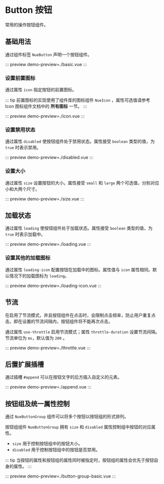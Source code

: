 # Button 按钮

常用的操作按钮组件。

## 基础用法

通过组件标签 `NueButton` 声明一个按钮组件。

::: preview
demo-preview=./basic.vue
:::

### 设置前置图标

通过属性 `icon` 指定按钮的前置图标。

::: tip
前置图标的实现使用了组件库的图标组件 `NueIcon` ，属性可选值请参考 Icon 图标组件文档中的 **所有图标**
一节。
:::

::: preview
demo-preview=./icon.vue
:::

### 设置禁用状态

通过属性 `disabled` 使按钮组件处于禁用状态。属性接受 `boolean` 类型的值，为 `true` 时表示禁用。

::: preview
demo-preview=./disabled.vue
:::

### 设置大小

通过属性 `size` 设置按钮的大小。属性接受 `small` 和 `large` 两个可选值，分别对应小和大两个尺寸。

::: preview
demo-preview=./size.vue
:::

## 加载状态

通过属性 `loading` 使按钮组件处于加载状态。属性接受 `boolean` 类型的值，为 `true` 时表示加载中。

::: preview
demo-preview=./loading.vue
:::

### 设置其他的加载图标

通过属性 `loading-icon` 配置按钮在加载中的图标。属性值与 `icon` 属性相同。默认情况下的加载图标为
`loading`。

::: preview
demo-preview=./loading-icon.vue
:::

## 节流

在启用了节流模式，并且按钮组件在点击时，会限制点击频率，防止用户重复点击。即在设置的节流间隔内，按钮组件将不能再次点击。

通过属性 `use-throttle` 启用节流模式；属性 `throttle-duration` 设置节流间隔。节流单位为 `ms`，默认值为
`200` 。

::: preview
demo-preview=./throttle.vue
:::

## 后置扩展插槽

通过插槽 `#append` 可以在按钮文字的后方插入自定义的元素。

::: preview
demo-preview=./append.vue
:::

## 按钮组及统一属性控制

通过 `NueButtonGroup` 组件可以将多个按钮以按钮组的形式排列。

按钮组组件 `NueButtonGroup` 拥有 `size` 和 `disabled` 属性控制组中按钮的对应属性。

- `size` 用于控制按钮组中的按钮大小。
- `disabled` 用于控制按钮组中的按钮是否禁用。

::: tip
当按钮的属性和按钮组的属性同时被指定时，按钮组的属性会优先于按钮自身的属性。
:::

::: preview
demo-preview=./button-group-basic.vue
:::

